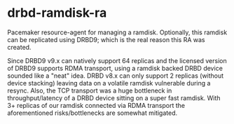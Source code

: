 # drbd-ramdisk-ra
Pacemaker resource-agent for managing a ramdisk. Optionally, 
this ramdisk can be replicated using DRBD9; which is the real 
reason this RA was created. 

Since DRBD9 v9.x can natively support 64 replicas and the 
licensed version of DRBD9 supports RDMA transport, using a 
ramdisk backed DRBD device sounded like a "neat" idea. DRBD v8.x 
can only support 2 replicas (without device stacking) leaving 
data on a volatile ramdisk vulnerable during a resync. Also, 
the TCP transport was a huge bottleneck in throughput/latency of 
a DRBD device sitting on a super fast ramdisk. With 3+ replicas 
of our ramdisk connected via RDMA transport the aforementioned 
risks/bottlenecks are somewhat mitigated.
